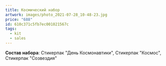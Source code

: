 ```yaml
---
title: Космический набор
artwork: images/photo_2021-07-28_10-48-23.jpg
price: "688"
id: 610c371c5fb7ec001021567c
tags:
  - kit
  - sales
---
```

**Cостав набора**: Стикерпак "День Космонавтики", Стикерпак "Космос", Стикерпак "Созвездия"
